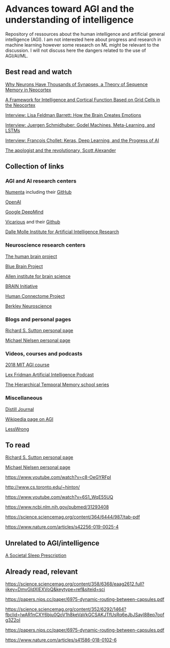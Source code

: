 # Advances toward AGI and the understanding of intelligence

Repository of ressources about the human intelligence and artificial general intelligence (AGI). I am not interested here about progress and research in machine learning however some research on ML might be relevant to the discussion. I will not discuss here the dangers related to the use of AGI/AI/ML.

## Best read and watch

[Why Neurons Have Thousands of Synapses, a Theory of Sequence Memory in Neocortex](https://www.frontiersin.org/articles/10.3389/fncir.2016.00023/full)

[A Framework for Intelligence and Cortical Function Based on Grid Cells in the Neocortex](https://www.frontiersin.org/articles/10.3389/fncir.2018.00121/full)

[Interview: Lisa Feldman Barrett: How the Brain Creates Emotions](https://www.youtube.com/watch?v=qwsft6tmvBA)

[Interview: Juergen Schmidhuber: Godel Machines, Meta-Learning, and LSTMs](https://www.youtube.com/watch?v=3FIo6evmweo)

[Interview: François Chollet: Keras, Deep Learning, and the Progress of AI](https://www.youtube.com/watch?v=Bo8MY4JpiXE)

[The apologist and the revolutionary, Scott Alexander ](https://www.lesswrong.com/posts/ZiQqsgGX6a42Sfpii/the-apologist-and-the-revolutionary)

## Collection of links

### AGI and AI research centers

[Numenta](https://numenta.com/) including their [GitHub](https://github.com/numenta)

[OpenAI](https://openai.com/)

[Google DeepMind](https://deepmind.com/research)

[Vicarious](https://www.vicarious.com/) and their [Github](https://github.com/vicariousinc)

[Dalle Molle Institute for Artificial Intelligence Research](http://www.idsia.ch/idsia_en.html)

### Neuroscience research centers

[The human brain project](https://www.humanbrainproject.eu/en/)

[Blue Brain Project](https://www.epfl.ch/research/domains/bluebrain/)

[Allen institute for brain science](https://alleninstitute.org/what-we-do/brain-science/research/scientific-publications/)

[BRAIN Initiative](https://braininitiative.nih.gov/)

[Human Connectome Project](http://www.humanconnectomeproject.org/)

[Berkley Neuroscience](https://neuroscience.berkeley.edu/)

### Blogs and personal pages

[Richard S. Sutton personal page](http://incompleteideas.net/)

[Michael Nielsen personal page](http://michaelnielsen.org/)

### Videos, courses and podcasts

[2018 MIT AGI course](https://agi.mit.edu/)

[Lex Fridman Artificial Intelligence Podcast](https://lexfridman.com/ai/)

[The Hierarchical Temporal Memory school series](https://www.youtube.com/watch?v=XMB0ri4qgwc&list=PL3yXMgtrZmDqhsFQzwUC9V8MeeVOQ7eZ9)

### Miscellaneous

[Distill Journal](https://distill.pub/)

[Wikipedia page on AGI](https://en.wikipedia.org/wiki/Artificial_general_intelligence)

[LessWrong](https://www.lesswrong.com/)

## To read

[Richard S. Sutton personal page](http://incompleteideas.net/)

[Michael Nielsen personal page](http://michaelnielsen.org/)

https://www.youtube.com/watch?v=c8-OeGYRFpI

http://www.cs.toronto.edu/~hinton/

https://www.youtube.com/watch?v=6S1_WqE55UQ

https://www.ncbi.nlm.nih.gov/pubmed/31293408

https://science.sciencemag.org/content/364/6444/987/tab-pdf

https://www.nature.com/articles/s42256-019-0025-4

## Unrelated to AGI/intelligence

[A Societal Sleep Prescription](https://www.cell.com/neuron/pdf/S0896-6273(19)30565-3.pdf)

## Already read, relevant

https://science.sciencemag.org/content/358/6368/eaag2612.full?ijkey=DmvGldXIEXVoQ&keytype=ref&siteid=sci

https://papers.nips.cc/paper/6975-dynamic-routing-between-capsules.pdf

https://science.sciencemag.org/content/352/6292/1464?fbclid=IwAR1nCXY6bju0QoV1h8keVaVkGCSAKJTfUsRq6eJbJSayl88ep7oofg3Z2oI

https://papers.nips.cc/paper/6975-dynamic-routing-between-capsules.pdf

https://www.nature.com/articles/s41586-018-0102-6

